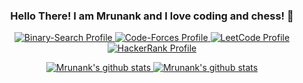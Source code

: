 <h3 align="center"> Hello There! I am Mrunank and I love coding and chess! 👋 </h3> 

<p align="center">
  <a href="https://binarysearch.com/@/fork52">
      <img alt="Binary-Search Profile" src="https://binarysearch.com/api/shields/fork52" />
  </a>
  <a href="https://codeforces.com/profile/fork52">
      <img alt="Code-Forces Profile" src="https://run.kaist.ac.kr/badges/codeforces/fork52.svg" />
  </a>
  <a href="https://leetcode.com/mrunankmistry52/">
      <img alt="LeetCode Profile" src="https://img.shields.io/badge/Leetcode-Profile-yellow?logo=LeetCode" />
  </a>
  <a href="https://www.hackerrank.com/mrunankmistry52">
      <img alt="HackerRank Profile" src="https://img.shields.io/badge/HackerRank-Profile-brightgreen?logo=HackerRank&color=#2EC866" />
  </a>
  
</p>


<p align="center">
  <a href="https://github.com/fork52/">
      <img alt="Mrunank's github stats" src="https://github-readme-stats.vercel.app/api?username=fork52&show_icons=true&theme=blueberry" />
   </a>
    <a href="https://github.com/fork52/">
      <img alt="Mrunank's github stats" src="https://github-readme-stats.vercel.app/api/top-langs/?username=fork52&&langs_count=9&&hide=HTML,CSS,Jupyter%20Notebook&layout=compact&theme=blueberry" />
   </a>
</p>

<!--
[![binarysearch](https://binarysearch.com/api/shields/fork52)](https://binarysearch.com/@/fork52)
[![Mrunank's github stats](https://github-readme-stats.vercel.app/api?username=fork52&show_icons=true)](https://github.com/fork52/github-readme-stats)
-->


<!--
**fork52/fork52** is a ✨ _special_ ✨ repository because its `README.md` (this file) appears on your GitHub profile.

Here are some ideas to get you started:

- 🔭 I’m currently working on ...
- 🌱 I’m currently learning ...
- 👯 I’m looking to collaborate on ...
- 🤔 I’m looking for help with ...
- 💬 Ask me about ...
- 📫 How to reach me: ...
- 😄 Pronouns: ...
- ⚡ Fun fact: ...
-->

